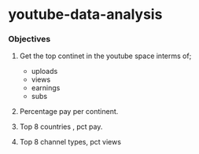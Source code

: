 # youtube-data-analysis
 ### Objectives
1. Get the top continet in the youtube space interms of; 
    - uploads
    - views
    - earnings
    - subs

2. Percentage pay per continent.
3. Top 8 countries , pct pay.
4. Top 8 channel types, pct views
